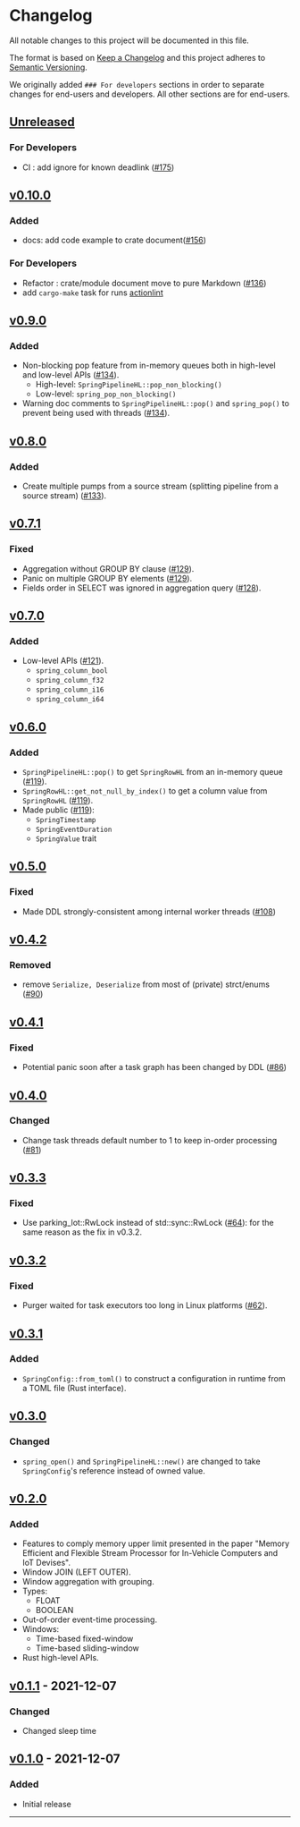 # Changelog

All notable changes to this project will be documented in this file.

The format is based on [Keep a Changelog][Keep a Changelog] and this project adheres to [Semantic Versioning][Semantic Versioning].

We originally added `### For developers` sections in order to separate changes for end-users and developers.
All other sections are for end-users.

<!-- markdownlint-disable MD024 -->
## [Unreleased]

### For Developers

- CI : add ignore for known deadlink ([#175](https://github.com/SpringQL/SpringQL/pull/157))

## [v0.10.0]

### Added

- docs: add code example to crate document([#156](https://github.com/SpringQL/SpringQL/pull/156))

### For Developers

- Refactor : crate/module document move to pure Markdown ([#136](https://github.com/SpringQL/SpringQL/pull/136))
- add `cargo-make` task for runs [actionlint](https://github.com/rhysd/actionlint)

## [v0.9.0]

### Added

- Non-blocking pop feature from in-memory queues both in high-level and low-level APIs ([#134](https://github.com/SpringQL/SpringQL/pull/134)).
  - High-level: `SpringPipelineHL::pop_non_blocking()`
  - Low-level: `spring_pop_non_blocking()`
- Warning doc comments to `SpringPipelineHL::pop()` and `spring_pop()` to prevent being used with threads ([#134](https://github.com/SpringQL/SpringQL/pull/134)).

## [v0.8.0]

### Added

- Create multiple pumps from a source stream (splitting pipeline from a source stream) ([#133](https://github.com/SpringQL/SpringQL/pull/133)).

## [v0.7.1]

### Fixed

- Aggregation without GROUP BY clause ([#129](https://github.com/SpringQL/SpringQL/pull/129)).
- Panic on multiple GROUP BY elements ([#129](https://github.com/SpringQL/SpringQL/pull/129)).
- Fields order in SELECT was ignored in aggregation query ([#128](https://github.com/SpringQL/SpringQL/pull/128)).

## [v0.7.0]

### Added

- Low-level APIs ([#121](https://github.com/SpringQL/SpringQL/pull/121)).
  - `spring_column_bool`
  - `spring_column_f32`
  - `spring_column_i16`
  - `spring_column_i64`

## [v0.6.0]

### Added

- `SpringPipelineHL::pop()` to get `SpringRowHL` from an in-memory queue ([#119](https://github.com/SpringQL/SpringQL/pull/119)).
- `SpringRowHL::get_not_null_by_index()` to get a column value from `SpringRowHL` ([#119](https://github.com/SpringQL/SpringQL/pull/119)).
- Made public ([#119](https://github.com/SpringQL/SpringQL/pull/119)):
  - `SpringTimestamp`
  - `SpringEventDuration`
  - `SpringValue` trait

## [v0.5.0]

### Fixed

- Made DDL strongly-consistent among internal worker threads ([#108](https://github.com/SpringQL/SpringQL/pull/108))

## [v0.4.2]

### Removed

- remove `Serialize, Deserialize` from most of (private) strct/enums ([#90](https://github.com/SpringQL/SpringQL/pull/90))

## [v0.4.1]

### Fixed

- Potential panic soon after a task graph has been changed by DDL ([#86](https://github.com/SpringQL/SpringQL/pull/86))

## [v0.4.0]

### Changed

- Change task threads default number to 1 to keep in-order processing ([#81](https://github.com/SpringQL/SpringQL/pull/81))

## [v0.3.3]

### Fixed

- Use parking_lot::RwLock instead of std::sync::RwLock ([#64](https://github.com/SpringQL/SpringQL/pull/64)): for the same reason as the fix in v0.3.2.

## [v0.3.2]

### Fixed

- Purger waited for task executors too long in Linux platforms ([#62](https://github.com/SpringQL/SpringQL/pull/62)).

## [v0.3.1]

### Added

- `SpringConfig::from_toml()` to construct a configuration in runtime from a TOML file (Rust interface).

## [v0.3.0]

### Changed

- `spring_open()` and `SpringPipelineHL::new()` are changed to take `SpringConfig`'s reference instead of owned value.

## [v0.2.0]

### Added

- Features to comply memory upper limit presented in the paper "Memory Efficient and Flexible Stream Processor for In-Vehicle Computers and IoT Devises".
- Window JOIN (LEFT OUTER).
- Window aggregation with grouping.
- Types:
  - FLOAT
  - BOOLEAN
- Out-of-order event-time processing.
- Windows:
  - Time-based fixed-window
  - Time-based sliding-window
- Rust high-level APIs.

## [v0.1.1] - 2021-12-07

### Changed

- Changed sleep time

## [v0.1.0] - 2021-12-07

### Added

- Initial release

---

<!-- Links -->
[Keep a Changelog]: https://keepachangelog.com/
[Semantic Versioning]: https://semver.org/

<!-- Versions -->
[Unreleased]: https://github.com/SpringQL/SpringQL/compare/v0.10.0...HEAD
[Released]: https://github.com/SpringQL/SpringQL/releases
[v0.10.0]: https://github.com/SpringQL/SpringQL/compare/v0.9.0...v0.10.0
[v0.9.0]: https://github.com/SpringQL/SpringQL/compare/v0.8.0...v0.9.0
[v0.8.0]: https://github.com/SpringQL/SpringQL/compare/v0.7.1...v0.8.0
[v0.7.1]: https://github.com/SpringQL/SpringQL/compare/v0.7.0...v0.7.1
[v0.7.0]: https://github.com/SpringQL/SpringQL/compare/v0.6.0...v0.7.0
[v0.6.0]: https://github.com/SpringQL/SpringQL/compare/v0.5.0...v0.6.0
[v0.5.0]: https://github.com/SpringQL/SpringQL/compare/v0.4.2...v0.5.0
[v0.4.2]: https://github.com/SpringQL/SpringQL/compare/v0.4.1...v0.4.2
[v0.4.1]: https://github.com/SpringQL/SpringQL/compare/v0.4.0...v0.4.1
[v0.4.0]: https://github.com/SpringQL/SpringQL/compare/v0.3.3...v0.4.0
[v0.3.3]: https://github.com/SpringQL/SpringQL/compare/v0.3.2...v0.3.3
[v0.3.2]: https://github.com/SpringQL/SpringQL/compare/v0.3.1...v0.3.2
[v0.3.1]: https://github.com/SpringQL/SpringQL/compare/v0.3.0...v0.3.1
[v0.3.0]: https://github.com/SpringQL/SpringQL/compare/v0.2.0...v0.3.0
[v0.2.0]: https://github.com/SpringQL/SpringQL/compare/v0.1.1...v0.2.0
[v0.1.1]: https://github.com/SpringQL/SpringQL/compare/v0.1.0...v0.1.1
[v0.1.0]: https://github.com/SpringQL/SpringQL/releases/v0.1.0
